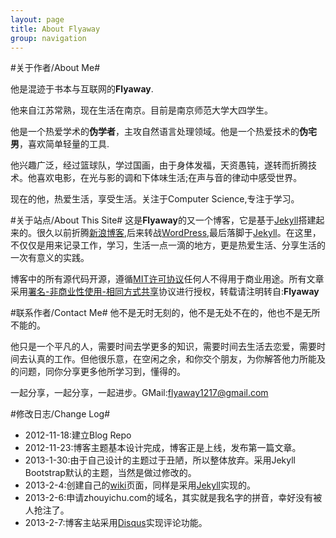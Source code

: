 ```yaml
---
layout: page
title: About Flyaway
group: navigation
---
```


#关于作者/About Me#

他是混迹于书本与互联网的**Flyaway**.

他来自江苏常熟，现在生活在南京。目前是南京师范大学大四学生。

他是一个热爱学术的**伪学者**，主攻自然语言处理领域。他是一个热爱技术的**伪宅男**，喜欢简单轻量的工具.

他兴趣广泛，经过篮球队，学过国画，由于身体发福，天资愚钝，遂转而折腾技术。他喜欢电影，在光与影的调和下体味生活;在声与音的律动中感受世界。

现在的他，热爱生活，享受生活。关注于Computer Science,专注于学习。


#关于站点/About This Site#
这是**Flyaway**的又一个博客，它是基于[Jekyll](http://jekyllrb.com "Jekyll")搭建起来的。很久以前折腾[新浪博客](http://blog.sina.com.cn "新浪博客"),后来转战[WordPress](htpp://wordpres.org "WordPress"),最后落脚于[Jekyll](http://jekyllrb.com "Jekyll")。在这里，不仅仅是用来记录工作，学习，生活一点一滴的地方，更是热爱生活、分享生活的一次有意义的实践。

博客中的所有源代码开源，遵循[MIT许可协议](htp://zh.wikipedia.org/wiki/MIT_License  "MIT许可协议")任何人不得用于商业用途。所有文章采用[署名-非商业性使用-相同方式共享](http://creativecommons.org/licenses/by-nc-sa/3.0/ )协议进行授权，转载请注明转自:**Flyaway**

#联系作者/Contact Me#
他不是无时无刻的，他不是无处不在的，他也不是无所不能的。

他只是一个平凡的人，需要时间去学更多的知识，需要时间去生活去恋爱，需要时间去认真的工作。但他很乐意，在空闲之余，和你交个朋友，为你解答他力所能及的问题，同你分享更多他所学习到，懂得的。

一起分享，一起分享，一起进步。GMail:<flyaway1217@gmail.com>

#修改日志/Change Log#

- 2012-11-18:建立Blog Repo
- 2012-11-23:博客主题基本设计完成，博客正是上线，发布第一篇文章。
- 2013-1-30:由于自己设计的主题过于丑陋，所以整体放弃。采用Jekyll Bootstrap默认的主题，当然是做过修改的。
- 2013-2-4:创建自己的[wiki](http://wiki.zhouyichu.com "Wiki")页面，同样是采用[Jekyll](http://jekyllrb.com "Jekyll")实现的。
- 2013-2-6:申请zhouyichu.com的域名，其实就是我名字的拼音，幸好没有被人抢注了。
- 2013-2-7:博客主站采用[Disqus](http://disqus.com "Disqus")实现评论功能。
